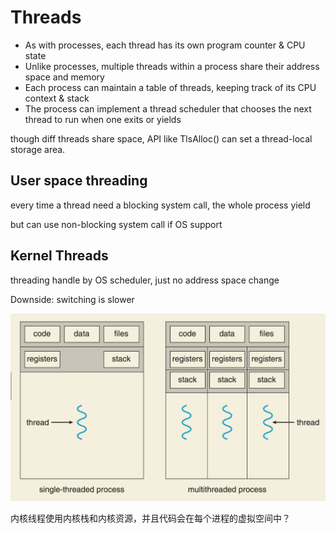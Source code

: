 # Threads

* As with processes, each thread has its own program counter & CPU state
* Unlike processes, multiple threads within a process share their address space and memory
* Each process can maintain a table of threads, keeping track of its CPU context & stack
* The process can implement a thread scheduler that chooses the next thread to run when one exits or yields

though diff threads share space, API like TlsAlloc\(\) can set a thread-local storage area.

## User space threading

every time a thread need a blocking system call, the whole process yield

but can use non-blocking system call if OS support

## Kernel Threads

threading handle by OS scheduler, just no address space change

Downside: switching is slower

![](../../.gitbook/assets/15409377523879.jpg)

内核线程使用内核栈和内核资源，并且代码会在每个进程的虚拟空间中？

